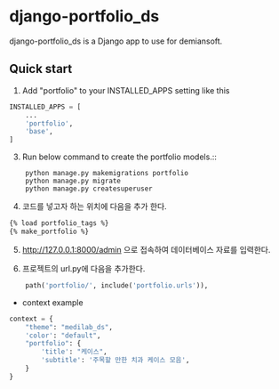 django-portfolio_ds
==========

django-portfolio_ds is a Django app to use for demiansoft. 

Quick start
------------

1. Add "portfolio" to your INSTALLED_APPS setting like this
```python
INSTALLED_APPS = [
    ...
    'portfolio',
    'base',
]
```

3. Run below command to create the portfolio models.::
```commandline
    python manage.py makemigrations portfolio
    python manage.py migrate
    python manage.py createsuperuser
```

4. 코드를 넣고자 하는 위치에 다음을 추가 한다.
```html
{% load portfolio_tags %}
{% make_portfolio %}
```

5. http://127.0.0.1:8000/admin 으로 접속하여 데이터베이스 자료를 입력한다.

6. 프로젝트의 url.py에 다음을 추가한다.
```python
    path('portfolio/', include('portfolio.urls')),
```

* context example
```python
context = {
    "theme": "medilab_ds",
    'color': "default",
    "portfolio": {
        'title': "케이스",
        'subtitle': '주목할 만한 치과 케이스 모음',
    }
}
```

